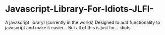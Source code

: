# Javascript-Library-For-Idiots-JLFI-
A javascript library! (currently in the works) Designed to add functionality to javascript and make it easier... But all of this is just for... idiots.
